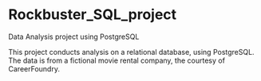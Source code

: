 # Rockbuster_SQL_project
Data Analysis project using PostgreSQL

This project conducts analysis on a relational database, using PostgreSQL.
The data is from a fictional movie rental company, the courtesy of CareerFoundry.

